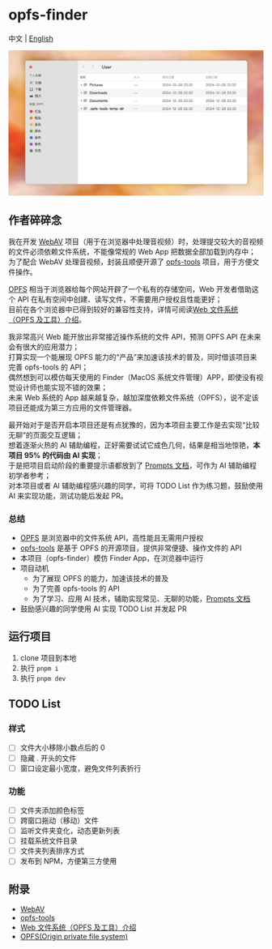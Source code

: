 # opfs-finder

中文 | [English](./README_US.md)

![preview img](./preview.png)

## 作者碎碎念

我在开发 [WebAV][1] 项目（用于在浏览器中处理音视频）时，处理提交较大的音视频的文件必须依赖文件系统，不能像常规的 Web App 把数据全部加载到内存中；  
为了配合 WebAV 处理音视频，封装且顺便开源了 [opfs-tools][2] 项目，用于方便文件操作。

[OPFS][4] 相当于浏览器给每个网站开辟了一个私有的存储空间，Web 开发者借助这个 API 在私有空间中创建、读写文件，不需要用户授权且性能更好；  
目前在各个浏览器中已得到较好的兼容性支持，详情可阅读[Web 文件系统（OPFS 及工具）介绍][3]。

我非常高兴 Web 能开放出非常接近操作系统的文件 API，预测 OPFS API 在未来会有很大的应用潜力；  
打算实现一个能展现 OPFS 能力的“产品”来加速该技术的普及，同时借该项目来完善 opfs-tools 的 API；  
偶然想到可以模仿每天使用的 Finder（MacOS 系统文件管理）APP，即使没有视觉设计师也能实现不错的效果；  
未来 Web 系统的 App 越来越复杂，越加深度依赖文件系统（OPFS），说不定该项目还能成为第三方应用的文件管理器。

最开始对于是否开启本项目还是有点犹豫的，因为本项目主要工作是去实现“比较无聊”的页面交互逻辑；  
想着逐渐火热的 AI 辅助编程，正好需要试试它成色几何，结果是相当地惊艳，**本项目 95% 的代码由 AI 实现**；  
于是把项目启动阶段的重要提示语都放到了 [Prompts 文档](./prompts.md)，可作为 AI 辅助编程初学者参考；  
对本项目或者 AI 辅助编程感兴趣的同学，可将 TODO List 作为练习题，鼓励使用 AI 来实现功能，测试功能后发起 PR。

### 总结

- [OPFS][4] 是浏览器中的文件系统 API，高性能且无需用户授权
- [opfs-tools][2] 是基于 OPFS 的开源项目，提供非常便捷、操作文件的 API
- 本项目（opfs-finder）模仿 Finder App，在浏览器中运行
- 项目动机
  - 为了展现 OPFS 的能力，加速该技术的普及
  - 为了完善 opfs-tools 的 API
  - 为了学习、应用 AI 技术，辅助实现常见、无聊的功能，[Prompts 文档](./prompts.md)
- 鼓励感兴趣的同学使用 AI 实现 TODO List 并发起 PR

## 运行项目

1. clone 项目到本地
2. 执行 `pnpm i`
3. 执行 `pnpm dev`

## TODO List

### 样式

- [ ] 文件大小移除小数点后的 0
- [ ] 隐藏 . 开头的文件
- [ ] 窗口设定最小宽度，避免文件列表折行

### 功能

- [ ] 文件夹添加颜色标签
- [ ] 跨窗口拖动（移动）文件
- [ ] 监听文件夹变化，动态更新列表
- [ ] 挂载系统文件目录
- [ ] 文件夹列表排序方式
- [ ] 发布到 NPM，方便第三方使用

## 附录

- [WebAV][1]
- [opfs-tools][2]
- [Web 文件系统（OPFS 及工具）介绍][3]
- [OPFS(Origin private file system)][4]

[1]: https://github.com/bilibili/WebAV
[2]: https://github.com/hughfenghen/opfs-tools
[3]: https://hughfenghen.github.io/posts/2024/03/14/web-storage-and-opfs/
[4]: https://developer.mozilla.org/zh-CN/docs/Web/API/File_System_API/Origin_private_file_system
